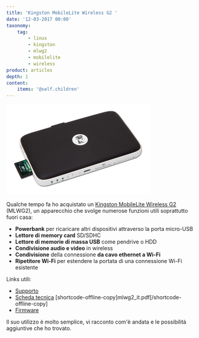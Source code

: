 ```yaml
---
title: 'Kingston MobileLite Wireless G2 '
date: '12-03-2017 00:00'
taxonomy:
    tag:
        - linux
        - kingston
        - mlwg2
        - mobilelite
        - wireless
product: articles
depth: 1
content:
    items: '@self.children'
---
```


![](MLWG2.png?classes=center)

Qualche tempo fa ho acquistato un [Kingston MobileLite Wireless G2][Datasheet] (MLWG2), un apparecchio che svolge numerose funzioni utili soprattutto fuori casa:
* **Powerbank** per ricaricare altri dispositivi attraverso la porta micro-USB
* **Lettore di memory card** SD/SDHC
* **Lettore di memorie di massa USB** come pendrive o HDD
* **Condivisione audio e video** in wireless
* **Condivisione** della connessione **da cavo ethernet a Wi-Fi**
* **Ripetitore Wi-Fi** per estendere la portata di una connessione Wi-Fi esistente

Links utili:

* [Supporto][Support]
* [Scheda tecnica][Datasheet] [shortcode-offline-copy]mlwg2_it.pdf[/shortcode-offline-copy]
* [Firmware][Firmware]

Il suo utilizzo è molto semplice, vi racconto com'è andata e le possibilità aggiuntive che ho trovato.

[Datasheet]: http://www.kingston.com/datasheets/mlwg2_it.pdf
[Support]: https://support.kingston.com/it/support/technical/products?model=mlwg2
[Firmware]: https://support.kingston.com/it/support/technical/downloads?product=mlwg2&filename=mlwG2_v2